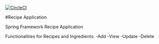 [![CircleCI](https://circleci.com/gh/JSmerec98/spring-recipe-app.svg?style=svg)](https://circleci.com/gh/JSmerec98/spring-recipe-app)

#Recipe Application

Spring Framework Recipe Application

Functionalities for Recipes and Ingredients:
-Add
-View
-Update
-Delete

